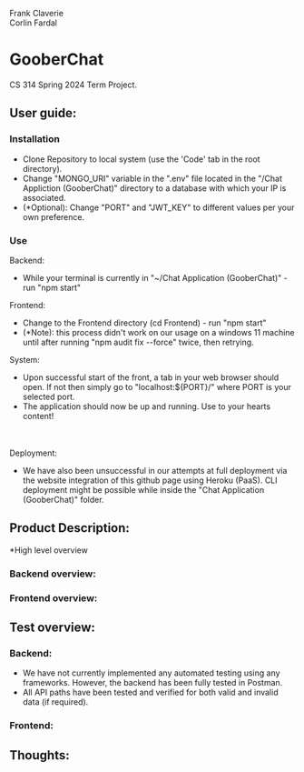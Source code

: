 Frank Claverie</br>
Corlin Fardal

# GooberChat
CS 314 Spring 2024 Term Project.
## User guide:



### Installation
* Clone Repository to local system (use the 'Code' tab in the root directory). 
* Change "MONGO_URI" variable in the ".env" file located in the "/Chat Appliction (GooberChat)" directory to a database with which your IP is associated.
* (*Optional): Change "PORT" and "JWT_KEY" to different values per your own preference.



### Use
Backend:
* While your terminal is currently in "~/Chat Application (GooberChat)" - run "npm start"

Frontend:
* Change to the Frontend directory (cd Frontend) - run "npm start"
* (*Note): this process didn't work on our usage on a windows 11 machine until after running "npm audit fix --force" twice, then retrying. 
  
System:
* Upon successful start of the front, a tab in your web browser should open. If not then simply go to "localhost:${PORT}/" where PORT is your selected port.
* The application should now be up and running. Use to your hearts content!

<br><br>Deployment:
* We have also been unsuccessful in our attempts at full deployment via the website integration of this github page using Heroku (PaaS). CLI deployment might be possible while inside the "Chat Application (GooberChat)" folder. 


  
## Product Description:
*High level overview

### Backend overview:

### Frontend overview:



## Test overview:
### Backend:
* We have not currently implemented any automated testing using any frameworks. However, the backend has been fully tested in Postman.
* All API paths have been tested and verified for both valid and invalid data (if required).

### Frontend:



## Thoughts:
